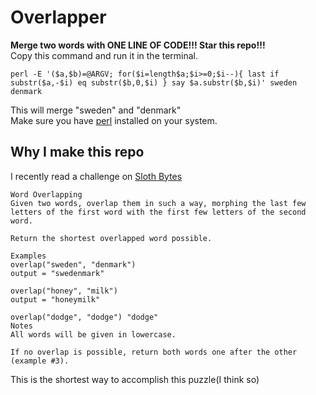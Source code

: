 # Overlapper
**Merge two words with ONE LINE OF CODE!!! Star this repo!!!**  
Copy this command and run it in the terminal.
```
perl -E '($a,$b)=@ARGV; for($i=length$a;$i>=0;$i--){ last if substr($a,-$i) eq substr($b,0,$i) } say $a.substr($b,$i)' sweden denmark
```

This will merge "sweden" and "denmark"  
Make sure you have [perl](https://www.perl.org/get.html) installed on your system.
## Why I make this repo
I recently read a challenge on [Sloth Bytes](https://slothbytes.beehiiv.com)
```
Word Overlapping
Given two words, overlap them in such a way, morphing the last few letters of the first word with the first few letters of the second word.

Return the shortest overlapped word possible.

Examples
overlap("sweden", "denmark")
output = "swedenmark"

overlap("honey", "milk")
output = "honeymilk"

overlap("dodge", "dodge") "dodge"
Notes
All words will be given in lowercase.

If no overlap is possible, return both words one after the other (example #3).
```
This is the shortest way to accomplish this puzzle(I think so)
